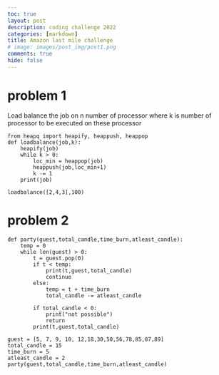 ```yaml
---
toc: true
layout: post
description: coding challenge 2022
categories: [markdown]
title: Amazon last mile challenge
# image: images/post_img/post1.png
comments: true 
hide: false
---
```


# problem 1

Load balance the job on n number of processor where k is number of processor to be executed on these processor 

```
from heapq import heapify, heappush, heappop
def loadbalance(job,k):
    heapify(job)
    while k > 0:
        loc_min = heappop(job)
        heappush(job,loc_min+1)
        k -= 1
    print(job)

loadbalance([2,4,3],100)
```


# problem 2 



```
def party(guest,total_candle,time_burn,atleast_candle):
    temp = 0 
    while len(guest) > 0:
        t = guest.pop(0)
        if t < temp:
            print(t,guest,total_candle)
            continue
        else:
            temp = t + time_burn 
            total_candle -= atleast_candle
            
        if total_candle < 0:
            print("not possible")
            return 
        print(t,guest,total_candle)
            
guest = [5, 7, 9, 10, 12,18,30,50,56,78,85,87,89]
total_candle = 15
time_burn = 5
atleast_candle = 2
party(guest,total_candle,time_burn,atleast_candle)
```
